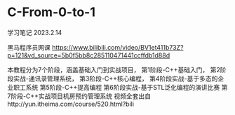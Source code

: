# C-From-0-to-1

学习笔记 2023.2.14

黑马程序员网课
https://www.bilibili.com/video/BV1et411b73Z?p=121&vd_source=5b0f5bb8c285110471441ccffdb1d88d

本教程分为7个阶段，涵盖基础入门到实战项目，
第1阶段-C++基础入门，
第2阶段实战-通讯录管理系统，
第3阶段-C++核心编程，
第4阶段实战-基于多态的企业职工系统
第5阶段-C++提高编程
第6阶段实战-基于STL泛化编程的演讲比赛
第7阶段-C++实战项目机房预约管理系统
视频全套出自http://yun.itheima.com/course/520.html?bili